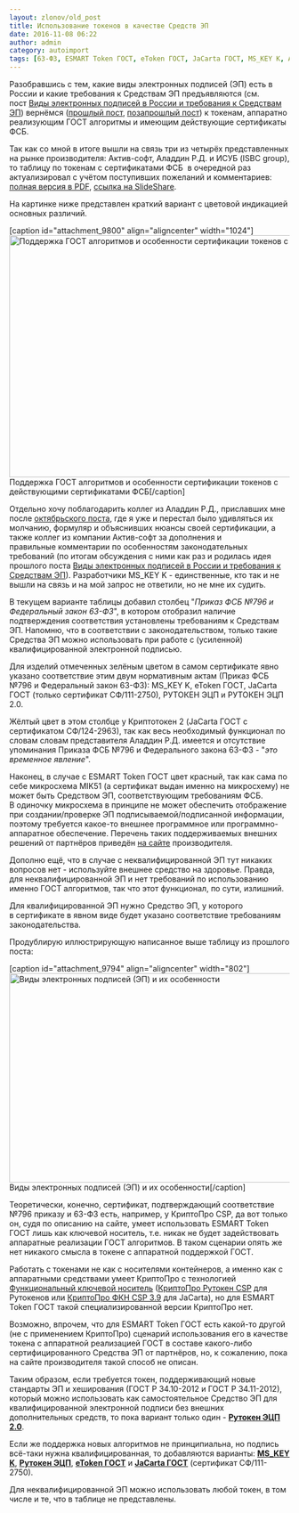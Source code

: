 ```yaml
---
layout: zlonov/old_post
title: Использование токенов в качестве Средств ЭП
date: 2016-11-08 06:22
author: admin
category: autoimport
tags: [63-ФЗ, ESMART Token ГОСТ, eToken ГОСТ, JaCarta ГОСТ, MS_KEY K, Актив-Софт, Аладдин Р.Д., ГОСТ, законодательство, информационная безопасность, ИСУБ, КриптоПро, приказ 796, Рутокен ЭЦП, Рутокен ЭЦП 2.0, сертификат ФСБ, токен, требования, ФСБ, ФСТЭК, электронная подпись]
---
```

Разобравшись с тем, какие виды электронных подписей (ЭП) есть в России и какие требования к Средствам ЭП предъявляются (см. пост <a href="https://zlonov.ru/2016/11/digital-signatures/">Виды электронных подписей в России и требования к Средствам ЭП</a>) вернёмся (<a href="https://zlonov.ru/2016/10/token-gost-algorithms/">прошлый пост</a>, <a href="https://zlonov.ru/2016/08/token-gost/">позапрошлый пост</a>) к токенам, аппаратно реализующим ГОСТ алгоритмы и имеющим действующие сертификаты ФСБ.

Так как со мной в итоге вышли на связь три из четырёх представленных на рынке производителя: Актив-софт, Аладдин Р.Д. и ИСУБ (ISBC group), то таблицу по токенам с сертификатами ФСБ  в очередной раз актуализировал с учётом поступивших пожеланий и комментариев: <a href="/assets/uploads/token-gost.pdf">полная версия в PDF</a>, <a href="http://www.slideshare.net/zlonov/gost-tokens">ссылка на SlideShare</a>.

На картинке ниже представлен краткий вариант с цветовой индикацией основных различий.

[caption id="attachment_9800" align="aligncenter" width="1024"]<a href="/assets/uploads/Поддержка-ГОСТ-алгоритмов-и-особенности-сертификации-токенов-с-действующими-сертификатами-ФСБ-2016-10-31.jpg"><img class="size-large wp-image-9800" src="/assets/uploads/Поддержка-ГОСТ-алгоритмов-и-особенности-сертификации-токенов-с-действующими-сертификатами-ФСБ-2016-10-31-1024x435.jpg" alt="Поддержка ГОСТ алгоритмов и особенности сертификации токенов с действующими сертификатами ФСБ" width="1024" height="435" /></a> Поддержка ГОСТ алгоритмов и особенности сертификации токенов с действующими сертификатами ФСБ[/caption]

Отдельно хочу поблагодарить коллег из Аладдин Р.Д., приславших мне после <a href="https://zlonov.ru/2016/10/token-gost-algorithms/">октябрьского поста</a>, где я уже и перестал было удивляться их молчанию, формуляр и объяснивших нюансы своей сертификации, а также коллег из компании Актив-софт за дополнения и правильные комментарии по особенностям законодательных требований (по итогам обсуждения с ними как раз и родилась идея прошлого поста <a href="https://zlonov.ru/2016/11/digital-signatures/">Виды электронных подписей в России и требования к Средствам ЭП</a>). Разработчики MS_KEY K - единственные, кто так и не вышли на связь и на мой запрос не ответили, но не мне их судить.

В текущем варианте таблицы добавил столбец "<em>Приказ ФСБ №796 и Федеральный закон 63-ФЗ</em>", в котором отобразил наличие подтверждения соответствия установлены требованиям к Средствам ЭП. Напомню, что в соответствии с законодательством, только такие Средства ЭП можно использовать при работе с (усиленной) квалифицированной электронной подписью.

Для изделий отмеченных зелёным цветом в самом сертификате явно указано соответствие этим двум нормативным актам (Приказ ФСБ №796 и Федеральный закон 63-ФЗ): MS_KEY K, eToken ГОСТ, JaCarta ГОСТ (только сертификат СФ/111-2750), РУТОКЕН ЭЦП и РУТОКЕН ЭЦП 2.0.

Жёлтый цвет в этом столбце у Криптотокен 2 (JaCarta ГОСТ с сертификатом СФ/124-2963), так как весь необходимый функционал по словам словам представителя Аладдин Р.Д. имеется и отсутствие упоминания Приказа ФСБ №796 и Федерального закона 63-ФЗ - "<em>это временное явление</em>".

Наконец, в случае с ESMART Token ГОСТ цвет красный, так как сама по себе микросхема MIK51 (а сертификат выдан именно на микросхему) не может быть Средством ЭП, соответствующим требованиям ФСБ. В одиночку микросхема в принципе не может обеспечить отображение при создании/проверке ЭП подписываемой/подписанной информации, поэтому требуется какое-то внешнее программное или программно-аппаратное обеспечение. Перечень таких поддерживаемых внешних решений от партнёров приведён <a href="http://www.esmart.ru/product/esmart-token-gost/">на сайте</a> производителя.

Дополню ещё, что в случае с неквалифицированной ЭП тут никаких вопросов нет - используйте внешнее средство на здоровье. Правда, для неквалифицированной ЭП и нет требований по использованию именно ГОСТ алгоритмов, так что этот функционал, по сути, излишний.

Для квалифицированной ЭП нужно Средство ЭП, у которого в сертификате в явном виде будет указано соответствие требованиям законодательства.

Продублирую иллюстрирующую написанное выше таблицу из прошлого поста:

[caption id="attachment_9794" align="aligncenter" width="802"]<a href="/assets/uploads/Виды-электронных-подписей-ЭП-и-их-особенности.jpg"><img class="size-full wp-image-9794" src="/assets/uploads/Виды-электронных-подписей-ЭП-и-их-особенности.jpg" alt="Виды электронных подписей (ЭП) и их особенности" width="802" height="376" /></a> Виды электронных подписей (ЭП) и их особенности[/caption]

Теоретически, конечно, сертификат, подтверждающий соответствие №796 приказу и 63-ФЗ есть, например, у КриптоПро CSP, да вот только он, судя по описанию на сайте, умеет использовать ESMART Token ГОСТ лишь как ключевой носитель, т.е. никак не будет задействовать аппаратные реализации ГОСТ алгоритмов. В таком сценарии опять же нет никакого смысла в токене с аппаратной поддержкой ГОСТ.

Работать с токенами не как с носителями контейнеров, а именно как с аппаратными средствами умеет КриптоПро с технологией <a href="http://www.cryptopro.ru/products/fkc/info">Функциональный ключевой носитель</a> (<a href="http://www.cryptopro.ru/products/fkc/rutoken">КриптоПро Рутокен CSP</a> для Рутокенов или <a href="http://www.cryptopro.ru/products/fkc/etoken">КриптоПро ФКН CSP 3.9</a> для JaCarta), но для ESMART Token ГОСТ такой специализированной версии КриптоПро нет.

Возможно, впрочем, что для ESMART Token ГОСТ есть какой-то другой (не с применением КриптоПро) сценарий использования его в качестве токена с аппаратной реализацией ГОСТ в составе какого-либо сертифицированного Средства ЭП от партнёров, но, к сожалению, пока на сайте производителя такой способ не описан.

Таким образом, если требуется токен, поддерживающий новые стандарты ЭП и хеширования (ГОСТ Р 34.10-2012 и ГОСТ Р 34.11-2012), который можно использовать как самостоятельное Средство ЭП для квалифицированной электронной подписи без внешних дополнительных средств, то пока вариант только один - <a href="https://zlonov.ru/catalog/рутокен-эцп-2-0/"><strong>Рутокен ЭЦП 2.0</strong></a>.

Если же поддержка новых алгоритмов не принципиальна, но подпись всё-таки нужна квалифицированная, то добавляются варианты: <a href="https://zlonov.ru/catalog/ms_key-k/"><strong>MS_KEY K</strong></a>, <strong><a href="https://zlonov.ru/catalog/rutoken-эцп/">Рутокен ЭЦП</a></strong>, <strong><a href="https://zlonov.ru/catalog/etoken-гост/">eToken ГОСТ</a></strong> и <strong><a href="https://zlonov.ru/catalog/jacarta-гост/">JaCarta ГОСТ</a></strong> (сертификат СФ/111-2750).

Для неквалифицированной ЭП можно использовать любой токен, в том числе и те, что в таблице не представлены.
